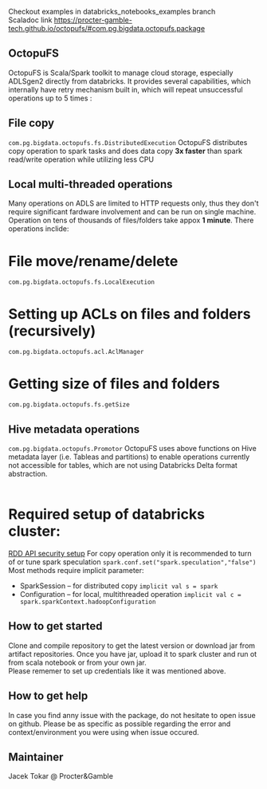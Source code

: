 Checkout examples in databricks_notebooks_examples branch
<BR>
Scaladoc link https://procter-gamble-tech.github.io/octopufs/#com.pg.bigdata.octopufs.package

## OctopuFS
OctopuFS is Scala/Spark toolkit to manage cloud storage, especially ADLSgen2 directly from databricks. It provides several capabilities, which internally have retry mechanism built in, which will repeat unsuccessful operations up to 5 times :
## File copy 
```com.pg.bigdata.octopufs.fs.DistributedExecution```
OctopuFS distributes copy operation to spark tasks and does data copy **3x faster** than spark read/write operation while utilizing less CPU
## Local multi-threaded operations
Many operations on ADLS are limited to HTTP requests only, thus they don't require significant fardware involvement and can be run on single machine. Operation on tens of thousands of files/folders take appox **1 minute**. There operations inclide:
# File move/rename/delete
```com.pg.bigdata.octopufs.fs.LocalExecution```
# Setting up ACLs on files and folders (recursively)
```com.pg.bigdata.octopufs.acl.AclManager```
# Getting size of files and folders
```com.pg.bigdata.octopufs.fs.getSize```
<br>
## Hive metadata operations 
```com.pg.bigdata.octopufs.Promotor```
OctopuFS uses above functions on Hive metadata layer (i.e. Tableas and partitions) to enable operations currently not accessible for tables, which are not using Databricks Delta format abstraction.
<BR><BR>
# Required setup of databricks cluster:
[RDD API security setup](https://docs.microsoft.com/en-us/azure/databricks/data/data-sources/azure/azure-datalake-gen2#rdd-api)
For copy operation only it is recommended to turn of or tune spark speculation ```spark.conf.set("spark.speculation","false")```
Most methods require implicit parameter:<BR>
  * SparkSession – for distributed copy ```implicit val s = spark```<BR>
  * Configuration – for local, multithreaded operation ```implicit val c = spark.sparkContext.hadoopConfiguration```<BR>

## How to get started
Clone and compile repository to get the latest version or download jar from artifact repositories. Once you have jar, upload it to spark cluster and run ot from scala notebook or from your own jar.<BR>
Please rememer to set up credentials like it was mentioned above.

## How to get help
In case you find anny issue with the package, do not hesitate to open issue on github. Please be as specific as possible regarding the error and context/environment you were using when issue occured.

## Maintainer
Jacek Tokar @ Procter&Gamble
